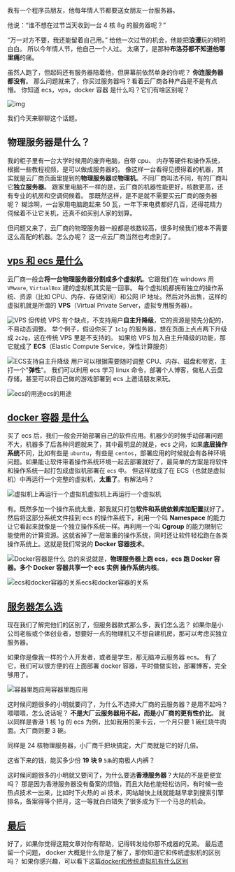 我有一个程序员朋友，他每年情人节都要送女朋友一台服务器。

他说：“谁不想在过节当天收到一台 4 核 8g 的服务器呢？”

“万一对方不要，我还能留着自己用。”
给他一次过节的机会，他能把**浪漫**玩的明明白白。
所以今年情人节，他自己一个人过。
太痛了，是那种**布洛芬都不知道他哪里痛**的痛。

虽然人跑了，但起码还有服务器陪着他，但屏幕前依然单身的你呢？
**你连服务器都没有**。
那么问题就来了，你买过服务器吗？看着云厂商各种产品是不是有点懵。
你知道 ecs，vps，docker 容器 是什么吗？它们有啥区别呢？

![img](https://cdn.jsdelivr.net/gh/Cutewr/blogimage@main/img/1711119186413.jpeg)

我们今天来聊聊这个话题。

## 物理服务器是什么？

我的柜子里有一台大学时候用的废弃电脑，自带 cpu、 内存等硬件和操作系统，根据一些教程视频，是可以做成服务器的。
像这样一台看得见摸得着的机器，其实就是云厂商页面里提到的**物理服务器**或**物理机**。不同厂商叫法不同，有的厂商叫它**独立服务器**。
跟家里电脑不一样的是，云厂商的机器性能更好，核数更高，还有专业的机房和空调伺候着。
那既然这样，是不是就不需要买云厂商的服务器呢？
糊涂啊，一台家用电脑跑起来 50 瓦，一年下来电费都好几百，还得花精力伺候着不让它关机，还真不如买别人家的划算。

但问题又来了，云厂商的物理服务器一般都是核数较高，很多时候我们根本不需要这么高配的机器。怎么办呢？
这一点云厂商当然也考虑到了。

## [vps 和 ecs 是什么](https://golangguide.top/架构/云原生/核心知识点/docker和传统虚拟机有什么区别.html#vps-和-ecs-是什么)

云厂商一般会**将一台物理服务器分割成多个虚拟机**。它跟我们在 windows 用 `VMware`, `VirtualBox` 建的虚拟机其实是一回事。
每个虚拟机都拥有独立的操作系统、资源（比如 CPU、内存、存储空间）和公网 IP 地址。然后对外出售，这样的虚拟机就是所谓的 **VPS**（Virtual Private Server，虚拟专用服务器）。

![VPS](https://cdn.xiaobaidebug.top/1711119410663.jpeg)
但传统 VPS 有个缺点，不支持用户**自主升降级**，它的资源是预先分配的，不易动态调整。
举个例子，假设你买了 `1c1g` 的服务器，想在页面上点点两下升级成 `2c2g`，这在传统 VPS 里是不支持的。
如果给 VPS 加入自主升降级的功能，那它就成了 **ECS**（Elastic Compute Service，弹性计算服务）

![ECS支持自主升降级](https://cdn.jsdelivr.net/gh/Cutewr/blogimage@main/img/1711119422323.jpeg)
用户可以根据需要随时调整 CPU、内存、磁盘和带宽，主打一个"**弹性**"。
我们可以利用 ecs 学习 linux 命令，部署个人博客，做私人云盘存储，甚至可以将自己做的游戏部署到 ecs 上邀请朋友来玩。

![ecs的用途](https://cdn.xiaobaidebug.top/1711119454512.jpeg)ecs的用途

## [docker 容器 是什么](https://golangguide.top/架构/云原生/核心知识点/docker和传统虚拟机有什么区别.html#docker-容器-是什么)

买了 ecs 后，我们一般会开始部署自己的软件应用。机器少的时候手动部署问题不大，机器多了后各种问题就来了，其中最明显的就是，ecs 之间，如果**底层操作系统**不同，比如有些是 `ubuntu`，有些是 `centos`，部署应用的时候就会有各种环境问题。如果能让软件带着操作系统环境一起去部署就好了，最简单的方案是将软件和操作系统一起打包成虚拟机部署在 `ecs` 中。
但这样就成了在 ECS（也就是虚拟机）中再运行一个完整的虚拟机，**太重了**。有解法吗？

![虚拟机上再运行一个虚拟机](https://cdn.xiaobaidebug.top/1711119500323.jpeg)虚拟机上再运行一个虚拟机

有。既然多加一个操作系统太重，那我就只打包**软件和系统依赖库加配置**就好了。然后将这部分系统文件挂到 ecs 的操作系统下，利用一个叫 **Namespace** 的能力让它看起来就像是一个独立操作系统一样。再利用一个叫 **Cgroup** 的能力限制它能使用的计算资源。这就省掉了一层笨重的操作系统，同时还让软件轻松跑在各类操作系统上。这就是我们常说的 **Docker 容器技术**。

![Docker容器是什么](https://cdn.jsdelivr.net/gh/Cutewr/blogimage@main/img/1711119525638.jpeg)
总的来说就是，**物理服务器上跑 ecs，ecs 跑 Docker 容器。多个 Docker 容器共享一个 ecs 实例 操作系统内核**。

![ecs和docker容器的关系](https://cdn.xiaobaidebug.top/1711119547688.jpeg)ecs和docker容器的关系

## [服务器怎么选](https://golangguide.top/架构/云原生/核心知识点/docker和传统虚拟机有什么区别.html#服务器怎么选)

现在我们了解完他们的区别了，但服务器款式那么多，我们怎么选？
如果你是小公司老板或个体创业者，想要好一点的物理机又不想自建机房，那可以考虑买独立服务器。

如果你是像我一样的个人开发者，或者是学生，那无脑冲云服务器 ecs。
有了它，我们可以很方便的在上面部署 docker 容器，平时做做实验，部署博客，完全够用了。

![容器里跑应用](https://cdn.jsdelivr.net/gh/Cutewr/blogimage@main/img/1711119585064.jpeg)容器里跑应用

这时候问题很多的小明就要问了，为什么不选择大厂商的云服务器？是用不起吗？
喂喂喂，怎么说话呢？
**不是大厂云服务器用不起，而是小厂商的更有性价比**。
就以同样是香港 1 核 1g 的 ecs 为例，比如我用的莱卡云，一个月只要 1 碗红烧牛肉面。大厂商则要 3 碗。

同样是 24 核物理服务器，小厂商千把块搞定，大厂商就是它的好几倍。

这省下来的钱，能买多少份 **19 块 9** `5条`的南极人内裤？

这时候问题很多的小明就又要问了，为什么要选**香港服务器**？大陆的不是更便宜吗？
那是因为香港服务器没有备案的烦恼，而且大陆也能轻松访问，有时候一些热点技术一出来，比如时下火热的 ai 技术，网站越快上线就能越早拿到搜索引擎排名，备案得等个把月，这一等就白白错失了很多成为下一个马总的机会。

## [最后](https://golangguide.top/架构/云原生/核心知识点/docker和传统虚拟机有什么区别.html#最后)

好了，如果你觉得这期文章对你有帮助，记得转发给你那不成器的兄弟。
最后遗留一个问题， docker 大概是什么你是了解了，那你知道它和传统虚拟机的区别吗？
如果你感兴趣，可以看下这篇[docker和传统虚拟机有什么区别](https://golangguide.top/架构/微服务/核心知识点/docker和传统虚拟机有什么区别)